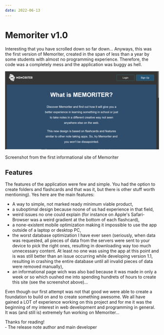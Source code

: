 ```yaml
---
date: 2022-06-13
---
```


# Memoriter v1.0

Interesting that you have scrolled down so far down... Anyways, this was the first version of Memoriter, created in the span of less than a year by some students with almost no programming experience. Therefore, the code was a completely mess and the application was buggy as hell.

![Website screenshot](../../images/releases/startpage.png)
<figcaption>Screenshot from the first informational site of Memoriter</figcaption>

## Features

The features of the application were few and simple. You had the option to create folders and flashcards and that was it, but there is other stuff worth mentioning). Yes here are the main features:

- A way to simple, not marked ready minimum viable product,
- a suboptimal design because noone of us had experience in that field,
- weird issues no one could explain (for instance on Apple's Safari-Browser was a weird gradient at the bottom of each flashcard),
- a none-existent mobile optimization making it impossible to use the app outside of a laptop or desktop PC,
- the worst database optimization I have ever seen (seriously, when data was requested, all pieces of data from the servers were sent to your device to pick the right ones, resulting in downloading way too much unnecessary content. At least no one was using the app at this point and is was still better than an issue occurring while developing version 1.1, resulting in crashing the entire database until all invalid pieces of data were removed manually),
- an informational page wich was also bad because it was made in only a week or so which oushed me into spending hundrets of hours to create this site (see the screenshot above)...

Even though our first attempt was not that good we were able to create a foundation to build on and to create something awesome. We all have gained a LOT of experience working on this project and for me it was the beginning of my interest in web development and programming in general. It was (and still is) extremely fun working on Memoriter...

Thanks for reading!  
&dash; The release note author and main developer